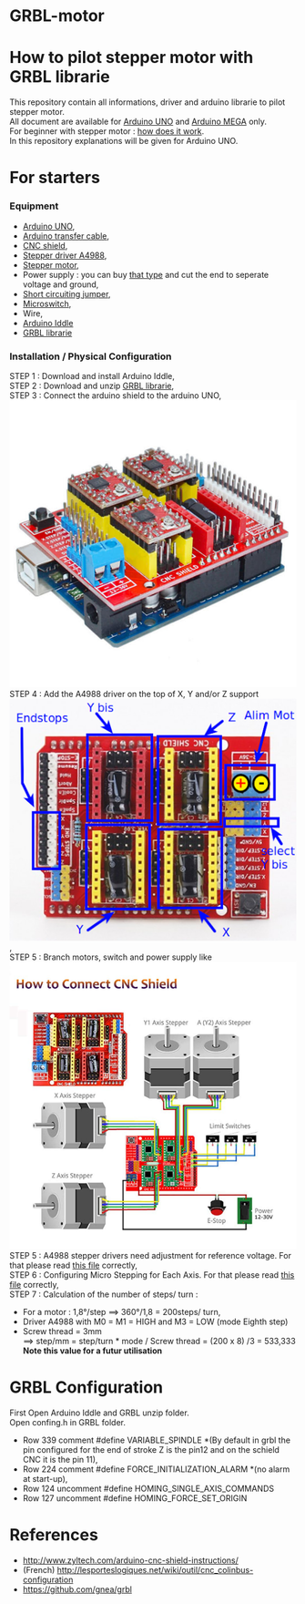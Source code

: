 # GRBL-motor
# How to pilot stepper motor with GRBL librarie 

This repository contain all informations, driver and arduino librarie to pilot stepper motor.  
All document are available for [Arduino UNO](https://fr.rs-online.com/web/p/kits-de-developpement-pour-processeurs-et-microcontroleurs/7154081?cm_mmc=FR-PLA-DS3A-_-google-_-CSS_FR_FR_Semi-conducteurs_Whoop-_-(FR:Whoop!)+Kits+de+d%C3%A9veloppement+pour+processeurs+et+microcontr%C3%B4leurs-_-7154081&matchtype=&pla-339391921421&gclid=EAIaIQobChMIrqXv4uji6gIVy9vVCh1vcA0YEAQYASABEgIcsfD_BwE&gclsrc=aw.ds) 
and [Arduino MEGA](https://fr.rs-online.com/web/p/kits-de-developpement-pour-processeurs-et-microcontroleurs/7154084/) only.  
For beginner with stepper motor : [how does it work](https://www.monolithicpower.com/en/stepper-motors-basics-types-uses#:~:text=The%20basic%20working%20principle%20of,rotor%20aligns%20with%20this%20field.&text=When%20coil%20B%20is%20energized,with%20the%20new%20magnetic%20field.).  
In this repository explanations will be given for Arduino UNO. 

# For starters
### Equipment
* [Arduino UNO](https://fr.rs-online.com/web/p/kits-de-developpement-pour-processeurs-et-microcontroleurs/7154081?cm_mmc=FR-PLA-DS3A-_-google-_-CSS_FR_FR_Semi-conducteurs_Whoop-_-(FR:Whoop!)+Kits+de+d%C3%A9veloppement+pour+processeurs+et+microcontr%C3%B4leurs-_-7154081&matchtype=&pla-339391921421&gclid=EAIaIQobChMIrqXv4uji6gIVy9vVCh1vcA0YEAQYASABEgIcsfD_BwE&gclsrc=aw.ds),
* [Arduino transfer cable](https://fr.rs-online.com/web/p/products/4581654/),
* [CNC shield](https://www.amazon.fr/DollaTek-Engraver-Printer-dextension-Pilotage/dp/B07DK5CMMG/ref=sr_1_40?dchild=1&keywords=cnc+shield&qid=1595489807&sr=8-40),
* [Stepper driver A4988](https://www.amazon.fr/Longruner-A4988-Stepstick-dissipatore-stampante-confezione/dp/B071P41ZBW/ref=sr_1_5?dchild=1&keywords=driver+a4988&qid=1595490012&sr=8-5),
* [Stepper motor](https://www.amazon.fr/Couette-23-Moteur-1-26-Nm-conducteur-Imprimante/dp/B06XVC23Z7/ref=sr_1_5?dchild=1&keywords=Nema+23+Stepper+Motor&qid=1595316851&sr=8-5),
* Power supply : you can buy [that type](https://fr.rs-online.com/web/p/cordons-electriques/6563816/) and cut the end to seperate voltage and ground,
* [Short circuiting jumper](https://fr.rs-online.com/web/p/cavaliers-et-shunts/2518503/),
* [Microswitch](https://www.sparkfun.com/products/13119),
* Wire,
* [Arduino Iddle](https://www.arduino.cc/en/Main/Software)
* [GRBL librarie](https://github.com/gnea/grbl)

### Installation / Physical Configuration
STEP 1 : Download and install Arduino Iddle,  
STEP 2 : Download and unzip [GRBL librarie](https://github.com/gnea/grbl/tree/master/grbl),  
STEP 3 : Connect the arduino shield to the arduino UNO,  
![arduino_cnc](https://github.com/ghostlof/GRBL-motor/blob/master/Images/shield%20%2B%20arduino.jpg)    
STEP 4 : Add the A4988 driver on the top of X, Y and/or Z support   
![here](https://github.com/ghostlof/GRBL-motor/blob/master/Images/cnc.png),  
STEP 5 : Branch motors, switch and power supply like ![here](https://github.com/ghostlof/GRBL-motor/blob/master/Images/connect_cnc.jpg)
STEP 5 : A4988 stepper drivers need adjustment for reference voltage. For that please read [this file](https://github.com/ghostlof/GRBL-motor/blob/master/Adjustment%20for%20Stepper%20Driver.md) correctly,  
STEP 6 : Configuring Micro Stepping for Each Axis. For that please read [this file](https://github.com/ghostlof/GRBL-motor/blob/master/Configuring%20Micro%20Stepping.md) correctly,  
STEP 7 : Calculation of the number of steps/ turn :  
* For a motor : 1,8°/step ==> 360°/1,8 = 200steps/ turn,  
* Driver A4988 with M0 = M1 = HIGH and M3 = LOW (mode Eighth step)  
* Screw thread = 3mm  
==> step/mm = step/turn * mode / Screw thread = (200 x 8) /3 = 533,333   
__Note this value for a futur utilisation__  

# GRBL Configuration
First Open Arduino Iddle and GRBL unzip folder.  
Open confing.h in GRBL folder.  
* Row 339 comment #define VARIABLE_SPINDLE *(By default in grbl the pin configured for the end of stroke Z is the pin12 and on the schield CNC it is the pin 11), 
* Row 224 comment #define FORCE_INITIALIZATION_ALARM *(no alarm at start-up),
* Row 124 uncomment #define HOMING_SINGLE_AXIS_COMMANDS 
* Row 127 uncomment #define HOMING_FORCE_SET_ORIGIN


          
          
          

# References
* http://www.zyltech.com/arduino-cnc-shield-instructions/  
* (French) http://lesporteslogiques.net/wiki/outil/cnc_colinbus-configuration  
* https://github.com/gnea/grbl




